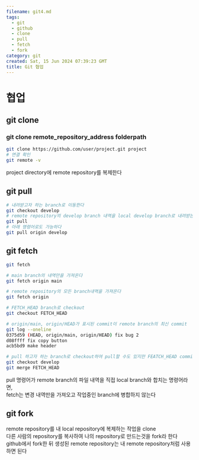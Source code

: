 ```yaml
---
filename: git4.md
tags:
  - git
  - github
  - clone
  - pull
  - fetch
  - fork
category: git
created: Sat, 15 Jun 2024 07:39:23 GMT
title: Git 협업
---
```


# 협업

## git clone

### git clone remote_repository_address folderpath

```bash title="Bash"
git clone https://github.com/user/project.git project
# 연결 확인
git remote -v
```

project directory에 remote repository를 복제한다

## git pull

```bash title="Bash"
# 내려받고자 하는 branch로 이동한다
git checkout develop
# remote repository의 develop branch 내역을 local develop branch로 내려받는다
git pull
# 아래 명령어로도 가능하다
git pull origin develop
```

## git fetch

```bash title="Bash"
git fetch

# main branch의 내역만을 가져온다
git fetch origin main

# remote repository의 모든 branch내역을 가져온다
git fetch origin

# FETCH_HEAD branch로 checkout
git checkout FETCH_HEAD

# origin/main, origin/HEAD가 표시된 commit이 remote branch의 최신 commit
git log --oneline
0375d59 (HEAD, origin/main, origin/HEAD) fix bug 2
d08ffff fix copy button
acb5bd9 make header

# pull 하고자 하는 branch로 checkout하여 pull할 수도 있지만 FEATCH_HEAD commit을 병합할 수도 있다
git checkout develop
git merge FETCH_HEAD
```

pull 명령어가 remote branch의 파일 내역을 직접 local branch와 합치는 명령어라면,\
fetch는 변경 내역만을 가져오고 작업중인 branch에 병합하지 않는다

## git fork

remote repository를 내 local repository에 복제하는 작업을 clone\
다른 사람의 repository를 복사하여 나의 repository로 만드는것을 fork라 한다\
github에서 fork한 뒤 생성된 remote repository는 내 remote repository처럼 사용하면 된다